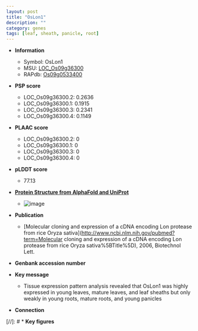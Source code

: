 ```yaml
---
layout: post
title: "OsLon1"
description: ""
category: genes
tags: [leaf, sheath, panicle, root]
---
```


* **Information**  
    + Symbol: OsLon1  
    + MSU: [LOC_Os09g36300](http://rice.plantbiology.msu.edu/cgi-bin/ORF_infopage.cgi?orf=LOC_Os09g36300)  
    + RAPdb: [Os09g0533400](http://rapdb.dna.affrc.go.jp/viewer/gbrowse_details/irgsp1?name=Os09g0533400)  

* **PSP score**  
    + LOC_Os09g36300.2: 0.2636 
    + LOC_Os09g36300.1: 0.1915 
    + LOC_Os09g36300.3: 0.2341 
    + LOC_Os09g36300.4: 0.1149 

* **PLAAC score**  
    + LOC_Os09g36300.2: 0 
    + LOC_Os09g36300.1: 0 
    + LOC_Os09g36300.3: 0 
    + LOC_Os09g36300.4: 0 

* **pLDDT score**
    + 77.13

* **[Protein Structure from AlphaFold and UniProt](https://www.uniprot.org/uniprotkb/Q0J032/entry#structure)**
    + ![image](https://ricepsp.github.io/images/Q0/AF-Q0J032-F1.png)

* **Publication**  
    + [Molecular cloning and expression of a cDNA encoding Lon protease from rice Oryza sativa](http://www.ncbi.nlm.nih.gov/pubmed?term=Molecular cloning and expression of a cDNA encoding Lon protease from rice Oryza sativa%5BTitle%5D), 2006, Biotechnol Lett.

* **Genbank accession number**  

* **Key message**  
    + Tissue expression pattern analysis revealed that OsLon1 was highly expressed in young leaves, mature leaves, and leaf sheaths but only weakly in young roots, mature roots, and young panicles

* **Connection**  

[//]: # * **Key figures**  


